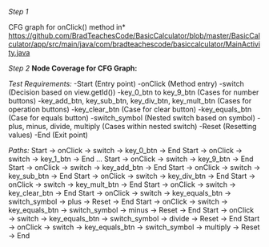 *Step 1*

CFG graph for onClick() method in* https://github.com/BradTeachesCode/BasicCalculator/blob/master/BasicCalculator/app/src/main/java/com/bradteachescode/basiccalculator/MainActivity.java 

*Step 2*
**Node Coverage for CFG Graph:** 

*Test Requirements:*
-Start (Entry point)
-onClick (Method entry)
-switch (Decision based on view.getId())
-key_0_btn to key_9_btn (Cases for number buttons)
-key_add_btn, key_sub_btn, key_div_btn, key_mult_btn (Cases for operation buttons)
-key_clear_btn (Case for clear button)
-key_equals_btn (Case for equals button)
-switch_symbol (Nested switch based on symbol)
-plus, minus, divide, multiply (Cases within nested switch)
-Reset (Resetting values)
-End (Exit point)

*Paths:* 
Start → onClick → switch → key_0_btn → End
Start → onClick → switch → key_1_btn → End
...
Start → onClick → switch → key_9_btn → End
Start → onClick → switch → key_add_btn → End
Start → onClick → switch → key_sub_btn → End
Start → onClick → switch → key_div_btn → End
Start → onClick → switch → key_mult_btn → End
Start → onClick → switch → key_clear_btn → End
Start → onClick → switch → key_equals_btn → switch_symbol → plus → Reset → End
Start → onClick → switch → key_equals_btn → switch_symbol → minus → Reset → End
Start → onClick → switch → key_equals_btn → switch_symbol → divide → Reset → End
Start → onClick → switch → key_equals_btn → switch_symbol → multiply → Reset → End
